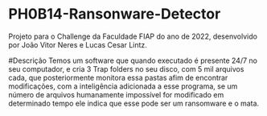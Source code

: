 # PH0B14-Ransonware-Detector
Projeto para o Challenge da Faculdade FIAP do ano de 2022, desenvolvido por João Vitor Neres e Lucas Cesar Lintz.

#Descrição
Temos um software que quando executado é presente 24/7 no seu computador, e cria 3 Trap folders no seu disco, com 5 mil arquivos cada, que posteriormente monitora essa pastas afim de encontrar modificações, com a inteligência adicionada a esse programa, se um número de arquivos humanamente impossível for modificado em determinado tempo ele indica que esse pode ser um ransomware e o mata.

